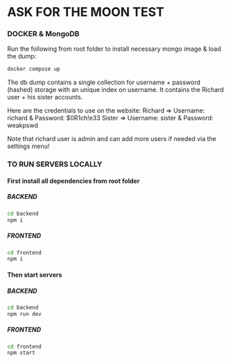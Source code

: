 # ASK FOR THE MOON TEST

### DOCKER & MongoDB

Run the following from root folder to install necessary mongo image & load the dump:

```bash
docker compose up
```

The db dump contains a single collection for username + password (hashed) storage with an unique index on username.
It contains the Richard user + his sister accounts.

Here are the credentials to use on the website:
Richard => Username: richard & Password: $0R1ch!e33
Sister => Username: sister & Password: weakpswd

Note that richard user is admin and can add more users if needed via the settings menu!

### TO RUN SERVERS LOCALLY

#### First install all dependencies from root folder

##### BACKEND

```bash
cd backend
npm i
```

##### FRONTEND

```bash
cd frontend
npm i
```

#### Then start servers

##### BACKEND

```bash
cd backend
npm run dev
```

##### FRONTEND

```bash
cd frontend
npm start
```
